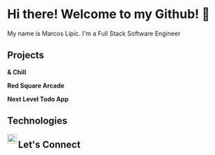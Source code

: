 # Hi there! Welcome to my Github! 👋

My name is Marcos Lipic. I'm a Full Stack Software Engineer

<!--
**Marcoslipic/Marcoslipic** is a ✨ _special_ ✨ repository because its `README.md` (this file) appears on your GitHub profile.

Here are some ideas to get you started:

- 🔭 I’m currently working on ...
- 🌱 I’m currently learning ...
- 👯 I’m looking to collaborate on ...
- 🤔 I’m looking for help with ...
- 💬 Ask me about ...
- 📫 How to reach me: ...
- 😄 Pronouns: ...
- ⚡ Fun fact: ...
-->

## Projects 

__& Chill__ 

__Red Square Arcade__ 

__Next Level Todo App__ 

## Technologies

[<img align="left" alt="Marcos Lipic | LinkedIn" width="22px" src="https://cdn.jsdelivr.net/npm/simple-icons@v3/icons/linkedin.svg" />](https://www.linkedin.com/in/marcos-lipic/)

## Let's Connect
